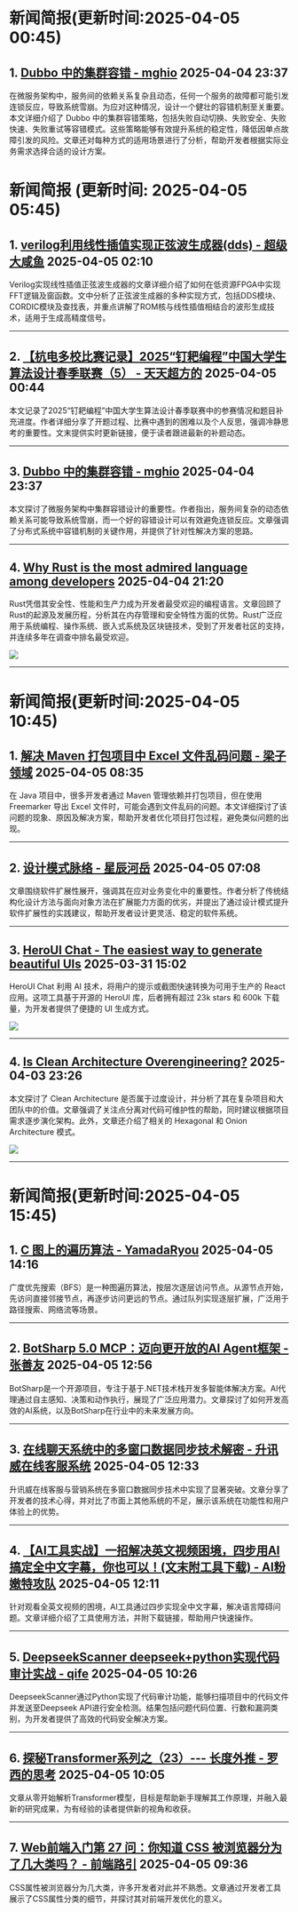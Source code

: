 # 新闻简报(更新时间:2025-04-05 00:45)

## 1. [Dubbo 中的集群容错 - mghio](https://www.cnblogs.com/mghio/p/18809618)   2025-04-04 23:37

在微服务架构中，服务间的依赖关系复杂且动态，任何一个服务的故障都可能引发连锁反应，导致系统雪崩。为应对这种情况，设计一个健壮的容错机制至关重要。本文详细介绍了 Dubbo 中的集群容错策略，包括失败自动切换、失败安全、失败快速、失败重试等容错模式。这些策略能够有效提升系统的稳定性，降低因单点故障引发的风险。文章还对每种方式的适用场景进行了分析，帮助开发者根据实际业务需求选择合适的设计方案。


# 新闻简报 (更新时间: 2025-04-05 05:45)

## 1. [verilog利用线性插值实现正弦波生成器(dds) - 超级大咸鱼](https://www.cnblogs.com/SuperBigSaltFish0/p/18809684)   2025-04-05 02:10

Verilog实现线性插值正弦波生成器的文章详细介绍了如何在低资源FPGA中实现FFT逻辑及窗函数。文中分析了正弦波生成器的多种实现方式，包括DDS模块、CORDIC模块及查找表，并重点讲解了ROM核与线性插值相结合的波形生成技术，适用于生成高精度信号。

---

## 2. [【杭电多校比赛记录】2025“钉耙编程”中国大学生算法设计春季联赛（5） - 天天超方的](https://www.cnblogs.com/TianTianChaoFangDe/p/18809665)   2025-04-05 00:44

本文记录了2025“钉耙编程”中国大学生算法设计春季联赛中的参赛情况和题目补充进度。作者详细分享了开题过程、比赛中遇到的困难以及个人反思，强调冷静思考的重要性。文末提供实时更新链接，便于读者跟进最新的补题动态。

---

## 3. [Dubbo 中的集群容错 - mghio](https://www.cnblogs.com/mghio/p/18809618)   2025-04-04 23:37

本文探讨了微服务架构中集群容错设计的重要性。作者指出，服务间复杂的动态依赖关系可能导致系统雪崩，而一个好的容错设计可以有效避免连锁反应。文章强调了分布式系统中容错机制的关键作用，并提供了针对性解决方案的思路。

---

## 4. [Why Rust is the most admired language among developers](https://app.daily.dev/posts/why-rust-is-the-most-admired-language-among-developers-npxztzooo)   2025-04-04 21:20

Rust凭借其安全性、性能和生产力成为开发者最受欢迎的编程语言。文章回顾了Rust的起源及发展历程，分析其在内存管理和安全特性方面的优势。Rust广泛应用于系统编程、操作系统、嵌入式系统及区块链技术，受到了开发者社区的支持，并连续多年在调查中排名最受欢迎。

![](https://media.daily.dev/image/upload/f_auto,q_auto/v1/posts/517c1d1a5398620871f6b70a13fd995a?_a=AQAEuj9)

---
# 新闻简报(更新时间:2025-04-05 10:45)

## 1. [解决 Maven 打包项目中 Excel 文件乱码问题 - 梁子领域](https://www.cnblogs.com/liangzilingyu/p/18809756)   2025-04-05 08:35

在 Java 项目中，很多开发者通过 Maven 管理依赖并打包项目，但在使用 Freemarker 导出 Excel 文件时，可能会遇到文件乱码的问题。本文详细探讨了该问题的现象、原因及解决方案，帮助开发者优化项目打包过程，避免类似问题的出现。

---

## 2. [设计模式脉络 - 星辰河岳](https://www.cnblogs.com/xingchenheyue/p/18787234)   2025-04-05 07:08

文章围绕软件扩展性展开，强调其在应对业务变化中的重要性。作者分析了传统结构化设计方法与面向对象方法在扩展能力方面的优劣，并提出了通过设计模式提升软件扩展性的实践建议，帮助开发者设计更灵活、稳定的软件系统。

---

## 3. [HeroUI Chat - The easiest way to generate beautiful UIs](https://app.daily.dev/posts/heroui-chat---the-easiest-way-to-generate-beautiful-uis-maqmg7sr9)   2025-03-31 15:02

HeroUI Chat 利用 AI 技术，将用户的提示或截图快速转换为可用于生产的 React 应用。这项工具基于开源的 HeroUI 库，后者拥有超过 23k stars 和 600k 下载量，为开发者提供了便捷的 UI 生成方式。

![](https://media.daily.dev/image/upload/f_auto,q_auto/v1/posts/80283e223036eb619566039f11005cf0?_a=AQAEuj9)

---

## 4. [Is Clean Architecture Overengineering?](https://app.daily.dev/posts/is-clean-architecture-overengineering--hlpbqhb4y)   2025-04-03 23:26

本文探讨了 Clean Architecture 是否属于过度设计，并分析了其在复杂项目和大团队中的价值。文章强调了关注点分离对代码可维护性的帮助，同时建议根据项目需求逐步演化架构。此外，文章还介绍了相关的 Hexagonal 和 Onion Architecture 模式。

![](https://media.daily.dev/image/upload/f_auto,q_auto/v1/posts/a3f4dbc350bbb0df2bfb3bb8f314fa64?_a=AQAEuj9)

---
# 新闻简报(更新时间:2025-04-05 15:45)

## 1. [C 图上的遍历算法 - YamadaRyou](https://www.cnblogs.com/violet1359/p/18804744)   2025-04-05 14:16

广度优先搜索（BFS）是一种图遍历算法，按层次逐层访问节点。从源节点开始，先访问直接邻接节点，再逐步访问更远的节点。通过队列实现逐层扩展，广泛用于路径搜索、网络流等场景。

---

## 2. [BotSharp 5.0 MCP：迈向更开放的AI Agent框架 - 张善友](https://www.cnblogs.com/shanyou/p/18809988)   2025-04-05 12:56

BotSharp是一个开源项目，专注于基于.NET技术栈开发多智能体解决方案。AI代理通过自主感知、决策和动作执行，展现了广泛应用潜力。文章探讨了如何开发高效的AI系统，以及BotSharp在行业中的未来发展方向。

---

## 3. [在线聊天系统中的多窗口数据同步技术解密 - 升讯威在线客服系统](https://www.cnblogs.com/sheng_chao/p/18809970)   2025-04-05 12:33

升讯威在线客服与营销系统在多窗口数据同步技术中实现了显著突破。文章分享了开发者的技术心得，并对比了市面上其他系统的不足，展示该系统在功能性和用户体验上的优势。

---

## 4. [【AI工具实战】一招解决英文视频困境，四步用AI搞定全中文字幕，你也可以！(文末附工具下载) - AI粉嫩特攻队](https://www.cnblogs.com/anai/p/18809948)   2025-04-05 12:11

针对观看全英文视频的困境，AI工具通过四步实现全中文字幕，解决语言障碍问题。文章详细介绍了工具使用方法，并附下载链接，帮助用户快速操作。

---

## 5. [DeepseekScanner deepseek+python实现代码审计实战 - qife](https://www.cnblogs.com/qife122/p/18809835)   2025-04-05 10:26

DeepseekScanner通过Python实现了代码审计功能，能够扫描项目中的代码文件并发送至Deepseek API进行安全检测。结果包括问题代码位置、行数和漏洞类别，为开发者提供了高效的代码安全解决方案。

---

## 6. [探秘Transformer系列之（23）--- 长度外推 - 罗西的思考](https://www.cnblogs.com/rossiXYZ/p/18808744)   2025-04-05 10:05

文章从零开始解析Transformer模型，目标是帮助新手理解其工作原理，并融入最新的研究成果，为有经验的读者提供新的视角和收获。

---

## 7. [Web前端入门第 27 问：你知道 CSS 被浏览器分为了几大类吗？ - 前端路引](https://www.cnblogs.com/linx/p/18809796)   2025-04-05 09:36

CSS属性被浏览器分为几大类，许多开发者对此并不熟悉。文章通过开发者工具展示了CSS属性分类的细节，并探讨其对前端开发优化的意义。